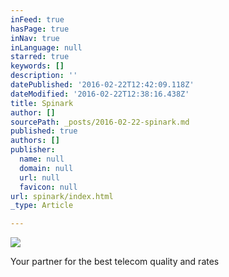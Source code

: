 ```yaml
---
inFeed: true
hasPage: true
inNav: true
inLanguage: null
starred: true
keywords: []
description: ''
datePublished: '2016-02-22T12:42:09.118Z'
dateModified: '2016-02-22T12:38:16.438Z'
title: Spinark
author: []
sourcePath: _posts/2016-02-22-spinark.md
published: true
authors: []
publisher:
  name: null
  domain: null
  url: null
  favicon: null
url: spinark/index.html
_type: Article

---
```

![](https://the-grid-user-content.s3-us-west-2.amazonaws.com/ed8d5abd-5630-414e-bb69-a558566f7784.jpg)

Your partner for the best telecom quality and rates